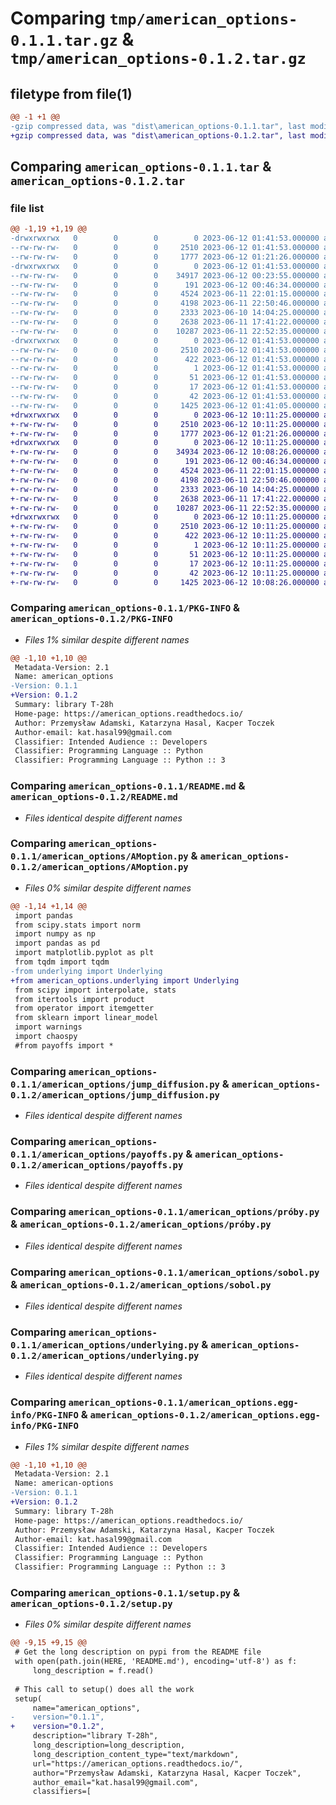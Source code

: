 # Comparing `tmp/american_options-0.1.1.tar.gz` & `tmp/american_options-0.1.2.tar.gz`

## filetype from file(1)

```diff
@@ -1 +1 @@
-gzip compressed data, was "dist\american_options-0.1.1.tar", last modified: Mon Jun 12 01:41:53 2023, max compression
+gzip compressed data, was "dist\american_options-0.1.2.tar", last modified: Mon Jun 12 10:11:25 2023, max compression
```

## Comparing `american_options-0.1.1.tar` & `american_options-0.1.2.tar`

### file list

```diff
@@ -1,19 +1,19 @@
-drwxrwxrwx   0        0        0        0 2023-06-12 01:41:53.000000 american_options-0.1.1/
--rw-rw-rw-   0        0        0     2510 2023-06-12 01:41:53.000000 american_options-0.1.1/PKG-INFO
--rw-rw-rw-   0        0        0     1777 2023-06-12 01:21:26.000000 american_options-0.1.1/README.md
-drwxrwxrwx   0        0        0        0 2023-06-12 01:41:53.000000 american_options-0.1.1/american_options/
--rw-rw-rw-   0        0        0    34917 2023-06-12 00:23:55.000000 american_options-0.1.1/american_options/AMoption.py
--rw-rw-rw-   0        0        0      191 2023-06-12 00:46:34.000000 american_options-0.1.1/american_options/__init__.py
--rw-rw-rw-   0        0        0     4524 2023-06-11 22:01:15.000000 american_options-0.1.1/american_options/jump_diffusion.py
--rw-rw-rw-   0        0        0     4198 2023-06-11 22:50:46.000000 american_options-0.1.1/american_options/payoffs.py
--rw-rw-rw-   0        0        0     2333 2023-06-10 14:04:25.000000 american_options-0.1.1/american_options/próby.py
--rw-rw-rw-   0        0        0     2638 2023-06-11 17:41:22.000000 american_options-0.1.1/american_options/sobol.py
--rw-rw-rw-   0        0        0    10287 2023-06-11 22:52:35.000000 american_options-0.1.1/american_options/underlying.py
-drwxrwxrwx   0        0        0        0 2023-06-12 01:41:53.000000 american_options-0.1.1/american_options.egg-info/
--rw-rw-rw-   0        0        0     2510 2023-06-12 01:41:53.000000 american_options-0.1.1/american_options.egg-info/PKG-INFO
--rw-rw-rw-   0        0        0      422 2023-06-12 01:41:53.000000 american_options-0.1.1/american_options.egg-info/SOURCES.txt
--rw-rw-rw-   0        0        0        1 2023-06-12 01:41:53.000000 american_options-0.1.1/american_options.egg-info/dependency_links.txt
--rw-rw-rw-   0        0        0       51 2023-06-12 01:41:53.000000 american_options-0.1.1/american_options.egg-info/requires.txt
--rw-rw-rw-   0        0        0       17 2023-06-12 01:41:53.000000 american_options-0.1.1/american_options.egg-info/top_level.txt
--rw-rw-rw-   0        0        0       42 2023-06-12 01:41:53.000000 american_options-0.1.1/setup.cfg
--rw-rw-rw-   0        0        0     1425 2023-06-12 01:41:05.000000 american_options-0.1.1/setup.py
+drwxrwxrwx   0        0        0        0 2023-06-12 10:11:25.000000 american_options-0.1.2/
+-rw-rw-rw-   0        0        0     2510 2023-06-12 10:11:25.000000 american_options-0.1.2/PKG-INFO
+-rw-rw-rw-   0        0        0     1777 2023-06-12 01:21:26.000000 american_options-0.1.2/README.md
+drwxrwxrwx   0        0        0        0 2023-06-12 10:11:25.000000 american_options-0.1.2/american_options/
+-rw-rw-rw-   0        0        0    34934 2023-06-12 10:08:26.000000 american_options-0.1.2/american_options/AMoption.py
+-rw-rw-rw-   0        0        0      191 2023-06-12 00:46:34.000000 american_options-0.1.2/american_options/__init__.py
+-rw-rw-rw-   0        0        0     4524 2023-06-11 22:01:15.000000 american_options-0.1.2/american_options/jump_diffusion.py
+-rw-rw-rw-   0        0        0     4198 2023-06-11 22:50:46.000000 american_options-0.1.2/american_options/payoffs.py
+-rw-rw-rw-   0        0        0     2333 2023-06-10 14:04:25.000000 american_options-0.1.2/american_options/próby.py
+-rw-rw-rw-   0        0        0     2638 2023-06-11 17:41:22.000000 american_options-0.1.2/american_options/sobol.py
+-rw-rw-rw-   0        0        0    10287 2023-06-11 22:52:35.000000 american_options-0.1.2/american_options/underlying.py
+drwxrwxrwx   0        0        0        0 2023-06-12 10:11:25.000000 american_options-0.1.2/american_options.egg-info/
+-rw-rw-rw-   0        0        0     2510 2023-06-12 10:11:25.000000 american_options-0.1.2/american_options.egg-info/PKG-INFO
+-rw-rw-rw-   0        0        0      422 2023-06-12 10:11:25.000000 american_options-0.1.2/american_options.egg-info/SOURCES.txt
+-rw-rw-rw-   0        0        0        1 2023-06-12 10:11:25.000000 american_options-0.1.2/american_options.egg-info/dependency_links.txt
+-rw-rw-rw-   0        0        0       51 2023-06-12 10:11:25.000000 american_options-0.1.2/american_options.egg-info/requires.txt
+-rw-rw-rw-   0        0        0       17 2023-06-12 10:11:25.000000 american_options-0.1.2/american_options.egg-info/top_level.txt
+-rw-rw-rw-   0        0        0       42 2023-06-12 10:11:25.000000 american_options-0.1.2/setup.cfg
+-rw-rw-rw-   0        0        0     1425 2023-06-12 10:08:26.000000 american_options-0.1.2/setup.py
```

### Comparing `american_options-0.1.1/PKG-INFO` & `american_options-0.1.2/PKG-INFO`

 * *Files 1% similar despite different names*

```diff
@@ -1,10 +1,10 @@
 Metadata-Version: 2.1
 Name: american_options
-Version: 0.1.1
+Version: 0.1.2
 Summary: library T-28h
 Home-page: https://american_options.readthedocs.io/
 Author: Przemysław Adamski, Katarzyna Hasal, Kacper Toczek
 Author-email: kat.hasal99@gmail.com
 Classifier: Intended Audience :: Developers
 Classifier: Programming Language :: Python
 Classifier: Programming Language :: Python :: 3
```

### Comparing `american_options-0.1.1/README.md` & `american_options-0.1.2/README.md`

 * *Files identical despite different names*

### Comparing `american_options-0.1.1/american_options/AMoption.py` & `american_options-0.1.2/american_options/AMoption.py`

 * *Files 0% similar despite different names*

```diff
@@ -1,14 +1,14 @@
 import pandas
 from scipy.stats import norm
 import numpy as np
 import pandas as pd
 import matplotlib.pyplot as plt
 from tqdm import tqdm
-from underlying import Underlying
+from american_options.underlying import Underlying
 from scipy import interpolate, stats
 from itertools import product
 from operator import itemgetter
 from sklearn import linear_model
 import warnings
 import chaospy
 #from payoffs import *
```

### Comparing `american_options-0.1.1/american_options/jump_diffusion.py` & `american_options-0.1.2/american_options/jump_diffusion.py`

 * *Files identical despite different names*

### Comparing `american_options-0.1.1/american_options/payoffs.py` & `american_options-0.1.2/american_options/payoffs.py`

 * *Files identical despite different names*

### Comparing `american_options-0.1.1/american_options/próby.py` & `american_options-0.1.2/american_options/próby.py`

 * *Files identical despite different names*

### Comparing `american_options-0.1.1/american_options/sobol.py` & `american_options-0.1.2/american_options/sobol.py`

 * *Files identical despite different names*

### Comparing `american_options-0.1.1/american_options/underlying.py` & `american_options-0.1.2/american_options/underlying.py`

 * *Files identical despite different names*

### Comparing `american_options-0.1.1/american_options.egg-info/PKG-INFO` & `american_options-0.1.2/american_options.egg-info/PKG-INFO`

 * *Files 1% similar despite different names*

```diff
@@ -1,10 +1,10 @@
 Metadata-Version: 2.1
 Name: american-options
-Version: 0.1.1
+Version: 0.1.2
 Summary: library T-28h
 Home-page: https://american_options.readthedocs.io/
 Author: Przemysław Adamski, Katarzyna Hasal, Kacper Toczek
 Author-email: kat.hasal99@gmail.com
 Classifier: Intended Audience :: Developers
 Classifier: Programming Language :: Python
 Classifier: Programming Language :: Python :: 3
```

### Comparing `american_options-0.1.1/setup.py` & `american_options-0.1.2/setup.py`

 * *Files 0% similar despite different names*

```diff
@@ -9,15 +9,15 @@
 # Get the long description on pypi from the README file
 with open(path.join(HERE, 'README.md'), encoding='utf-8') as f:
     long_description = f.read()
 
 # This call to setup() does all the work
 setup(
     name="american_options",
-    version="0.1.1",
+    version="0.1.2",
     description="library T-28h",
     long_description=long_description,
     long_description_content_type="text/markdown",
     url="https://american_options.readthedocs.io/",
     author="Przemysław Adamski, Katarzyna Hasal, Kacper Toczek",
     author_email="kat.hasal99@gmail.com",
     classifiers=[
```

